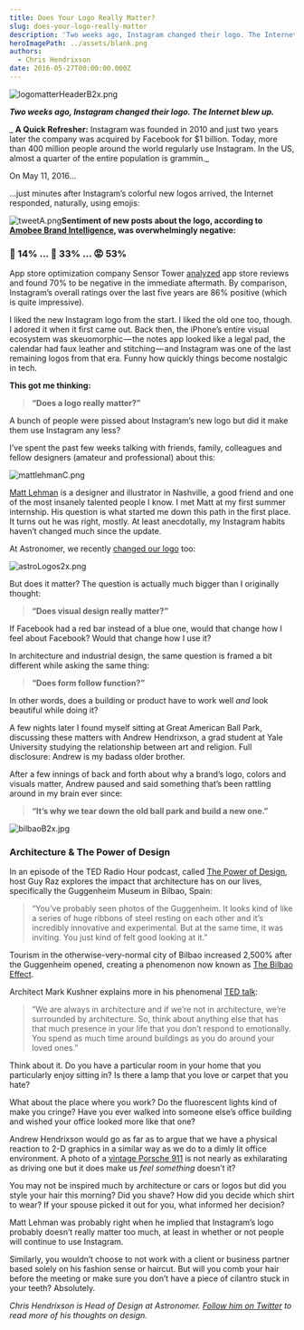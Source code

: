 ```yaml
---
title: Does Your Logo Really Matter?
slug: does-your-logo-really-matter
description: 'Two weeks ago, Instagram changed their logo. The Internet blew up.'
heroImagePath: ../assets/blank.png
authors:
  - Chris Hendrixson
date: 2016-05-27T00:00:00.000Z
---
```


![logomatterHeaderB2x.png](../assets/logomatterHeaderB2x.png "logomatterHeaderB2x.png")

**_Two weeks ago, Instagram changed their logo. The Internet blew up._**

_ **A Quick Refresher:** Instagram was founded in 2010 and just two years later the company was acquired by Facebook for $1 billion. Today, more than 400 million people around the world regularly use Instagram. In the US, almost a quarter of the entire population is grammin._

On May 11, 2016...

...just minutes after Instagram’s colorful new logos arrived, the Internet responded, naturally, using emojis:&nbsp;

![tweetA.png](../assets/tweetA.png "tweetA.png")**Sentiment of new posts about the logo, according to [Amobee Brand Intelligence](https://medium.com/r/?url=http%3A%2F%2Fwww.adweek.com%2Fsocialtimes%2Famobee-brand-intelligence-new-instagram-logo-sentiment%2F639495), was overwhelmingly negative:**

### 🙂 14%&nbsp;… 🤔 33%&nbsp;… 😡 53%

App store optimization company Sensor Tower [analyzed](https://medium.com/r/?url=http%3A%2F%2Fwww.adweek.com%2Fsocialtimes%2Famobee-brand-intelligence-new-instagram-logo-sentiment%2F639495) app store reviews and found 70% to be negative in the immediate aftermath. By comparison, Instagram’s overall ratings over the last five years are 86% positive (which is quite impressive).

I liked the new Instagram logo from the start. I liked the old one too, though. I adored it when it first came out. Back then, the iPhone’s entire visual ecosystem was skeuomorphic — the notes app looked like a legal pad, the calendar had faux leather and stitching — and Instagram was one of the last remaining logos from that era. Funny how quickly things become nostalgic in tech.

**This got me thinking:** &nbsp;

> **“Does&nbsp;a logo&nbsp;really matter?”**

A bunch of people were pissed about Instagram’s new logo but did it make them use Instagram any less?

I’ve spent the past few weeks talking with friends, family, colleagues and fellow designers (amateur and professional) about this:&nbsp;

![mattlehmanC.png](../assets/mattlehmanC.png "mattlehmanC.png")

[Matt Lehman](https://medium.com/r/?url=http%3A%2F%2Fwww.mattlehmanstudio.com) is a designer and illustrator in Nashville, a good friend and one of the most insanely talented people I know. I met Matt at my first summer internship. His question is what started me down this path in the first place. It turns out he was right, mostly. At least anecdotally, my Instagram habits haven’t changed much since the update.

At Astronomer, we recently [changed our logo](https://medium.com/the-astronomer-journey/a-logo-story-2ea9a5f90a61#.ofs75518l) too:

![astroLogos2x.png](../assets/astroLogos2x.png "astroLogos2x.png")

But does it matter? The question is actually much bigger than I originally thought:&nbsp;

> **“Does visual design really matter?”**

If Facebook had a red bar instead of a blue one, would that change how I feel about Facebook? Would that change how I use it?

In architecture and industrial design, the same question is framed a bit different while asking the same thing:&nbsp;

> **“Does form follow function?”**

In other words, does a building or product have to work well _and_ look beautiful while doing it?

A few nights later I found myself sitting at Great American Ball Park, discussing these matters with Andrew Hendrixson, a grad student at Yale University studying the relationship between art and religion. Full disclosure: Andrew is my badass older brother.

After a few innings of back and forth about why a brand’s logo, colors and visuals matter, Andrew paused and said something that’s been rattling around in my brain ever since:

> **“It’s why we tear down the old ball park and build a new one.”**

![bilbaoB2x.jpg](../assets/bilbaoB2x.jpg "bilbaoB2x.jpg")

### **Architecture & The Power of Design**

In an episode of the TED Radio Hour podcast, called [The Power of Design](https://medium.com/r/?url=http%3A%2F%2Fwww.npr.org%2Fprograms%2Fted-radio-hour%2F478560031%2Fthe-power-of-design), host Guy Raz explores the impact that architecture has on our lives, specifically the Guggenheim Museum in Bilbao, Spain:

> “You’ve probably seen photos of the Guggenheim. It looks kind of like a series of huge ribbons of steel resting on each other and it’s incredibly innovative and experimental. But at the same time, it was inviting. You just kind of felt good looking at it.”

Tourism in the otherwise-very-normal city of Bilbao increased 2,500% after the Guggenheim opened, creating a phenomenon now known as [The Bilbao Effect](https://medium.com/r/?url=http%3A%2F%2Fwww.economist.com%2Fnews%2Fspecial-report%2F21591708-if-you-build-it-will-they-come-bilbao-effect).

Architect Mark Kushner explains more in his phenomenal [TED talk](https://medium.com/r/?url=https%3A%2F%2Fwww.ted.com%2Ftalks%2Fmarc_kushner_why_the_buildings_of_the_future_will_be_shaped_by_you%3Flanguage%3Den):&nbsp;

> “We are always in architecture and if we’re not in architecture, we’re surrounded by architecture. So, think about anything else that has that much presence in your life that you don’t respond to emotionally. You spend as much time around buildings as you do around your loved ones.”

Think about it. Do you have a particular room in your home that you particularly enjoy sitting in? Is there a lamp that you love or carpet that you hate?

What about the place where you work? Do the fluorescent lights kind of make you cringe? Have you ever walked into someone else’s office building and wished your office looked more like that one?

Andrew Hendrixson would go as far as to argue that we have a physical reaction to 2-D graphics in a similar way as we do to a dimly lit office environment. A photo of a [vintage Porsche 911](https://medium.com/r/?url=http%3A%2F%2Fmedia.caranddriver.com%2Fimages%2Fmedia%2F51%2Fsinger-porsche-911-inline-1-photo-550990-s-original.jpg) is not nearly as exhilarating as driving one but it does make us _feel something_ doesn’t it?

You may not be inspired much by architecture or cars or logos but did you style your hair this morning? Did you shave? How did you decide which shirt to wear? If your spouse picked it out for you, what informed her decision?

Matt Lehman was probably right when he implied that Instagram’s logo probably doesn’t really matter too much, at least in whether or not people will continue to use Instagram.&nbsp;

Similarly, you wouldn’t choose to not work with a client or business partner based solely on his fashion sense or haircut. But will you comb your hair before the meeting or make sure you don’t have a piece of cilantro stuck in your teeth? Absolutely.

*Chris Hendrixson is Head of Design at Astronomer. [Follow him on Twitter](https://twitter.com/inkdryer)&nbsp;to read more of his thoughts on design.*

